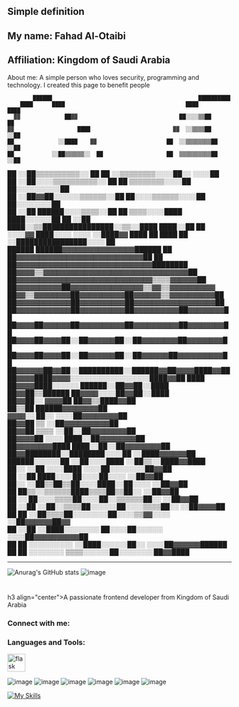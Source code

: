 Simple definition
-----------------------
My name: Fahad Al-Otaibi
--
Affiliation: Kingdom of Saudi Arabia
--
About me: A simple person who loves security, programming and technology. 
I created this page to benefit people                                  

            ██████                                              ██████████              
        ████      ████                                      ████          ████          
      ▓▓              ██▓▓                                ██░░░░▒▒██          ██        
    ▓▓                    ████                          ▓▓  ░░▒▒▒▒██          ░░██      
    ██              ░░████    ▓▓                      ██  ░░▒▒▒▒▒▒▒▒██          ░░██    
    ██            ░░██▒▒▒▒▒▒░░  ██                    ██  ▒▒▒▒▒▒▒▒▒▒██          ░░██    
  ██            ░░██▒▒▒▒▒▒▒▒▒▒░░  ██                ██  ░░▒▒▒▒▒▒▒▒░░░░██░░      ░░░░██  
  ██          ░░██░░░░▒▒▒▒▒▒▒▒▒▒░░  ██              ██  ▒▒▒▒▒▒▒▒░░░░██  ██░░░░░░░░░░██  
  ██          ░░██▓▓██░░░░░░▒▒▒▒▒▒░░██            ██░░░░▒▒▒▒▒▒░░░░██      ██░░░░░░░░██  
  ██        ░░██      ██████░░░░▒▒▒▒░░██          ██  ▒▒▒▒░░░░████          ████░░░░░░██
  ██      ░░██              ████░░▒▒████████████████░░▒▒░░████                  ████░░██
██    ░░░░▓▓                    ████░░░░  ░░░░    ░░████▓▓                          ████
██    ████                    ██  ░░████████████████░░░░  ██                            
██████                        ██████▓▓▓▓▓▓▓▓▓▓▓▓▓▓▓▓██████  ██                          
                            ██▓▓▓▓▓▓▓▓▓▓▓▓▓▓▓▓▓▓▓▓▓▓▓▓▓▓▓▓██  ██                        
                          ██▓▓▓▓▓▓▓▓▓▓▓▓▓▓▓▓▓▓▓▓▓▓▓▓▓▓▓▓▓▓████████                      
                          ██▓▓▓▓▒▒▓▓▓▓▓▓▓▓▓▓▓▓▓▓▓▓▓▓▓▓▓▓▓▓▓▓▓▓▓▓▓▓██                    
                        ██▓▓▓▓▓▓▓▓▓▓▓▓▓▓▓▓▓▓▓▓▓▓▓▓▓▓▓▓▓▓▒▒▒▒▓▓▓▓▓▓██                    
                        ██▓▓▓▓▓▓▓▓▓▓██▓▓▓▓▓▓▓▓▓▓▓▓▓▓▓▓▒▒▓▓▒▒▓▓▓▓▓▓▓▓▓▓                  
                      ██▓▓▒▒▓▓▓▓▓▓▓▓██▓▓▓▓▓▓▓▓▓▓██▓▓▓▓▓▓▒▒▓▓▓▓▓▓▓▓▓▓██                  
                      ██▓▓▓▓▓▓▓▓▓▓▓▓██▓▓▓▓▓▓▓▓▓▓██▓▓▓▓▓▓▓▓▓▓▓▓▓▓▓▓▓▓██                  
                      ██▓▓▓▓▓▓▓▓▓▓▓▓██▓▓▓▓▓▓▓▓▓▓██▓▓▓▓▓▓▓▓▓▓██▓▓▓▓▓▓▓▓██                
                      ██▓▓▓▓██▓▓▓▓▓▓██▓▓▓▓▓▓▓▓▓▓██▓▓▓▓▓▓▓▓▓▓██▓▓▓▓▓▓▓▓██                
                      ██▓▓▓▓██▓▓▓▓██░░██▓▓▓▓▓▓██░░██▓▓▓▓▓▓▓▓██▓▓▓▓▓▓▓▓██                
                      ██▓▓▓▓██▓▓▓▓██░░██▓▓▓▓▓▓██░░██▓▓▓▓▓▓██▓▓▓▓▓▓▓▓▓▓██                
                      ██▓▓▓▓▓▓██▓▓██░░██████████░░██████▓▓██▓▓▓▓████▓▓██                
                        ██▓▓▓▓████▓▓▓▓░░░░░░░░░░░░░░░░░░████▓▓██  ████                  
                        ██▓▓▓▓████░░░░░░          ██████░░██▓▓██░░████                  
                          ██▓▓██▒▒██████        ██▓▓▓▓░░░░██▓▓██░░████                  
                          ██▓▓██░░  ▓▓▓▓██              ██▓▓▒▒████▓▓██                  
                            ██▒▒██                      ██████▓▓▓▓▓▓▓▓██                
                              ▓▓▓▓░░        ██░░        ░░░░██▓▓▓▓▓▓▓▓██                
                              ██▓▓██            ▒▒      ░░██▓▓▓▓▓▓▓▓▓▓██                
                              ██▓▓██        ▒▒▒▒      ░░██░░██▓▓▓▓▓▓▓▓██                
                              ██▓▓▓▓██      ░░░░      ████░░██▓▓▓▓▓▓▓▓██                
                            ██▓▓▓▓▓▓▓▓████        ████░░██░░██▓▓▓▓▓▓▓▓██                
                            ██▓▓████████░░████████░░░░██  ░░████▓▓▓▓▓▓██                
                          ██████░░░░░░██  ░░██░░░░████  ░░██▒▒░░████▓▓████              
                        ██░░        ░░██  ░░░░████    ░░░░██░░░░░░░░██▓▓██              
                        ██          ░░██  ████░░░░██░░░░██░░░░      ░░██▓▓██            
                      ██░░        ░░██▒▒██▒▒██░░░░████░░██░░░░      ░░██▓▓██            
                      ██          ██▒▒░░▒▒▒▒▒▒████▒▒▒▒██▒▒██░░        ░░██▓▓██          
                      ██    ░░    ██░░░░▒▒▒▒██░░░░██░░▒▒▒▒▒▒██░░      ░░██▓▓██          
                      ██  ░░██  ░░██░░▒▒▒▒██░░░░░░██░░░░▒▒▒▒██░░      ░░██▓▓▓▓██        
                      ██  ██    ░░██▒▒▒▒██░░░░░░░░██░░░░▒▒▓▓░░░░      ░░██▓▓▓▓▓▓██▓▓    
                    ██  ░░██      ░░████░░░░░░░░  ██░░░░██░░░░░░    ░░░░██▓▓▓▓▓▓▓▓▓▓██  
                    ██  ██          ░░░░░░░░░░    ░░████░░░░░░██░░  ░░░░██▓▓▓▓▓▓██████  
                    ██  ██            ░░░░░░░░      ▒▒▒▒░░░░░░██░░░░░░░░██▓▓████        

-----------------------
![Anurag's GitHub stats](https://github-readme-stats.vercel.app/api?username=anuraghazra&show_icons=true&theme=transparent) ![image](https://github.com/user-attachments/assets/3bc1dadd-7a6b-4120-a969-35fa0581b86c)

#


#
h3 align="center">A passionate frontend developer from Kingdom of Saudi Arabia
</h3>

<h3 align="left">Connect with me:</h3>
<p align="left">
</p>

<h3 align="left">Languages and Tools:</h3>
<p align="left"> <a href="https://flask.palletsprojects.com/" target="_blank" rel="noreferrer"> <img src="https://www.vectorlogo.zone/logos/pocoo_flask/pocoo_flask-icon.svg" alt="flask" width="40" height="40"/> </a> </p> 

![image](https://github.com/user-attachments/assets/8c6ee116-8df3-43a1-863d-fae3528a5a1b)
![image](https://github.com/user-attachments/assets/8e8a6fe8-a32d-48fe-97b7-db14fe6ca3e8)
![image](https://github.com/user-attachments/assets/d64da1f5-6c53-4c0b-a81d-0ee20e5b7799)
![image](https://github.com/user-attachments/assets/96038ca6-d379-4efb-b48d-017018caf5f6)
![image](https://github.com/user-attachments/assets/b66f6574-a055-4ead-b701-b9090fb952e7)
![image](https://github.com/user-attachments/assets/d483467d-c114-44cc-9add-70413353c05b)

[![My Skills](https://skillicons.dev/icons?i=js,html,css,wasm)](https://skillicons.dev)
<!--- !)

0x9ini/0x9ini is a ✨ special ✨ repository because its `README.md` (this file) appears on your GitHub profile.
You can click the Preview link to take a look at your changes.
--->
